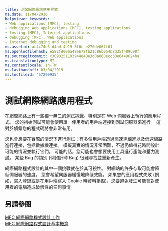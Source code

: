 ```yaml
---
title: 測試網際網路應用程式
ms.date: 11/04/2016
helpviewer_keywords:
- Web applications [MFC], testing
- debugging Web applications [MFC], testing applications
- testing [MFC], Internet applications
- debugging [MFC], Web applications
- Internet debugging and testing
ms.assetid: ac4c74e3-d4ad-4e19-8f6c-e270de067f01
ms.openlocfilehash: e582fd006a49e672fb21c86b054b8d35f489698f
ms.sourcegitcommit: c3093251193944840e3d0a068ecc30e6449624ba
ms.translationtype: MT
ms.contentlocale: zh-TW
ms.lasthandoff: 03/04/2019
ms.locfileid: "57290935"
---
```

# <a name="testing-internet-applications"></a>測試網際網路應用程式

在網際網路上有一些獨一無二的測試挑戰，特別是在 Web 伺服器上執行的應用程式。 您的初始測試可能會使用單一使用者的用戶端連接到測試伺服器來進行。 這對於偵錯您的程式碼將會非常有用。

您也會想要在實際的情況下進行測試：有多個用戶端透過高速連線進以及低速線路進行連接，包括數據機連接。 模擬真實的情況非常困難，不過仍值得花時間設計可能的情況並執行它們。 可能的話，您可能也會想要使用工具進行產能和壓力測試。 某些 Bug 的類別 (例如計時 Bug) 很難尋找並重新產生。

網際網路程式設計的其中一個挑戰就在於其可視性。 對網站的許多存取可能會降低伺服器的速度。 您會希望伺服器緩慢地降低效能。 如果您的應用程式失敗 (例如，寫入登錄或是在用戶端寫入 Cookie 時資料損毀)，您要避免發生可能會對使用者的電腦造成破壞性的任何事情。

## <a name="see-also"></a>另請參閱

[MFC 網際網路程式設計工作](../mfc/mfc-internet-programming-tasks.md)<br/>
[MFC 網際網路程式設計基本概念](../mfc/mfc-internet-programming-basics.md)
